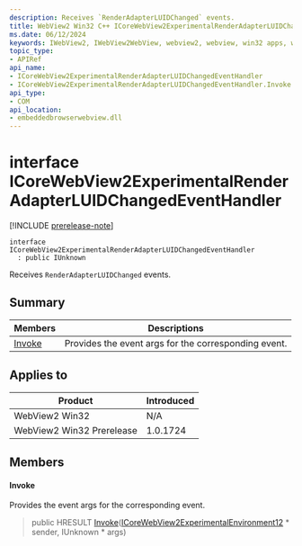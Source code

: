 ```yaml
---
description: Receives `RenderAdapterLUIDChanged` events.
title: WebView2 Win32 C++ ICoreWebView2ExperimentalRenderAdapterLUIDChangedEventHandler
ms.date: 06/12/2024
keywords: IWebView2, IWebView2WebView, webview2, webview, win32 apps, win32, edge, ICoreWebView2, ICoreWebView2Controller, browser control, edge html, ICoreWebView2ExperimentalRenderAdapterLUIDChangedEventHandler
topic_type: 
- APIRef
api_name:
- ICoreWebView2ExperimentalRenderAdapterLUIDChangedEventHandler
- ICoreWebView2ExperimentalRenderAdapterLUIDChangedEventHandler.Invoke
api_type:
- COM
api_location:
- embeddedbrowserwebview.dll
---
```


# interface ICoreWebView2ExperimentalRenderAdapterLUIDChangedEventHandler

[!INCLUDE [prerelease-note](../includes/prerelease-note.md)]

```
interface ICoreWebView2ExperimentalRenderAdapterLUIDChangedEventHandler
  : public IUnknown
```

Receives `RenderAdapterLUIDChanged` events.

## Summary

 Members                        | Descriptions
--------------------------------|---------------------------------------------
[Invoke](#invoke) | Provides the event args for the corresponding event.

## Applies to

Product                         | Introduced
--------------------------------|---------------------------------------------
WebView2 Win32            |    N/A
WebView2 Win32 Prerelease |    1.0.1724

## Members

#### Invoke

Provides the event args for the corresponding event.

> public HRESULT [Invoke](#invoke)([ICoreWebView2ExperimentalEnvironment12](icorewebview2experimentalenvironment12.md#icorewebview2experimentalenvironment12) * sender, IUnknown * args)

